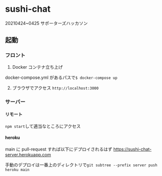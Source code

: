 # sushi-chat

20210424~0425 サポーターズハッカソン

## 起動

### フロント

1. Docker コンテナ立ち上げ

docker-compose.yml があるパスで`$ docker-compose up`

2. ブラウザでアクセス
   `http://localhost:3000`

### サーバー

#### リモート

`npm start`して適当なところにアクセス

#### heroku

main に pull-request すれば以下にデプロイされるはず
<https://sushi-chat-server.herokuapp.com>

手動のデプロイは一番上のディレクトリで`git subtree --prefix server push heroku main`
